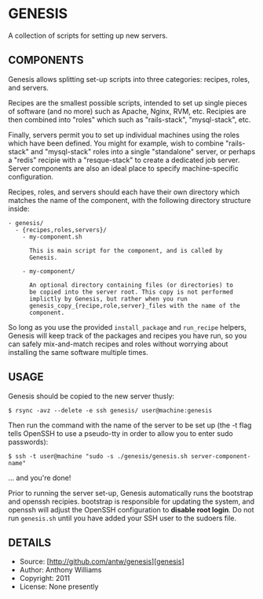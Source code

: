 GENESIS
=======

A collection of scripts for setting up new servers.

COMPONENTS
----------

Genesis allows splitting set-up scripts into three categories: recipes,
roles, and servers.

Recipes are the smallest possible scripts, intended to set up single
pieces of software (and no more) such as Apache, Nginx, RVM, etc.
Recipies are then combined into "roles" which such as "rails-stack",
"mysql-stack", etc.

Finally, servers permit you to set up individual machines using the
roles which have been defined. You might for example, wish to combine
"rails-stack" and "mysql-stack" roles into a single "standalone" server,
or perhaps a "redis" recipie with a "resque-stack" to create a
dedicated job server. Server components are also an ideal place to
specify machine-specific configuration.

Recipes, roles, and servers should each have their own directory which
matches the name of the component, with the following directory
structure inside:

    - genesis/
      - {recipes,roles,servers}/
        - my-component.sh

          This is main script for the component, and is called by
          Genesis.

        - my-component/

          An optional directory containing files (or directories) to
          be copied into the server root. This copy is not performed
          implictly by Genesis, but rather when you run
          genesis_copy_{recipe,role,server}_files with the name of the
          component.

So long as you use the provided `install_package` and `run_recipe`
helpers, Genesis will keep track of the packages and recipes you have
run, so you can safely mix-and-match recipes and roles without worrying
about installing the same software multiple times.

USAGE
-----

Genesis should be copied to the new server thusly:

    $ rsync -avz --delete -e ssh genesis/ user@machine:genesis

Then run the command with the name of the server to be set up (the -t
flag tells OpenSSH to use a pseudo-tty in order to allow you to enter
sudo passwords):

    $ ssh -t user@machine "sudo -s ./genesis/genesis.sh server-component-name"

... and you're done!

Prior to running the server set-up, Genesis automatically runs the
bootstrap and openssh recipies. bootstrap is responsible for updating
the system, and openssh will adjust the OpenSSH configuration to
**disable root login**. Do not run `genesis.sh` until you have added
your SSH user to the sudoers file.

DETAILS
-------

* Source: [http://github.com/antw/genesis][genesis]
* Author: Anthony Williams
* Copyright: 2011
* License: None presently

[genesis]: http://github.com/antw/genesis
